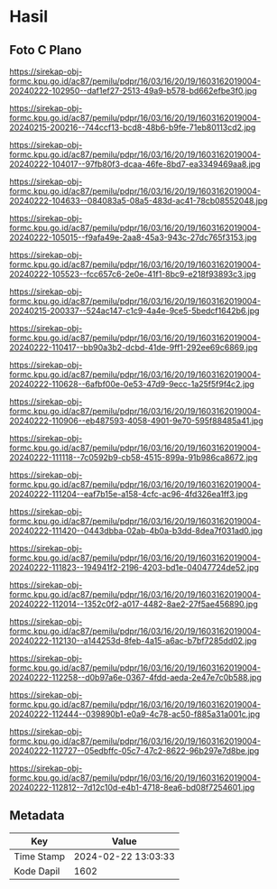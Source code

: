 # Hasil

## Foto C Plano

https://sirekap-obj-formc.kpu.go.id/ac87/pemilu/pdpr/16/03/16/20/19/1603162019004-20240222-102950--daf1ef27-2513-49a9-b578-bd662efbe3f0.jpg

https://sirekap-obj-formc.kpu.go.id/ac87/pemilu/pdpr/16/03/16/20/19/1603162019004-20240215-200216--744ccf13-bcd8-48b6-b9fe-71eb80113cd2.jpg

https://sirekap-obj-formc.kpu.go.id/ac87/pemilu/pdpr/16/03/16/20/19/1603162019004-20240222-104017--97fb80f3-dcaa-46fe-8bd7-ea3349469aa8.jpg

https://sirekap-obj-formc.kpu.go.id/ac87/pemilu/pdpr/16/03/16/20/19/1603162019004-20240222-104633--084083a5-08a5-483d-ac41-78cb08552048.jpg

https://sirekap-obj-formc.kpu.go.id/ac87/pemilu/pdpr/16/03/16/20/19/1603162019004-20240222-105015--f9afa49e-2aa8-45a3-943c-27dc765f3153.jpg

https://sirekap-obj-formc.kpu.go.id/ac87/pemilu/pdpr/16/03/16/20/19/1603162019004-20240222-105523--fcc657c6-2e0e-41f1-8bc9-e218f93893c3.jpg

https://sirekap-obj-formc.kpu.go.id/ac87/pemilu/pdpr/16/03/16/20/19/1603162019004-20240215-200337--524ac147-c1c9-4a4e-9ce5-5bedcf1642b6.jpg

https://sirekap-obj-formc.kpu.go.id/ac87/pemilu/pdpr/16/03/16/20/19/1603162019004-20240222-110417--bb90a3b2-dcbd-41de-9ff1-292ee69c6869.jpg

https://sirekap-obj-formc.kpu.go.id/ac87/pemilu/pdpr/16/03/16/20/19/1603162019004-20240222-110628--6afbf00e-0e53-47d9-9ecc-1a25f5f9f4c2.jpg

https://sirekap-obj-formc.kpu.go.id/ac87/pemilu/pdpr/16/03/16/20/19/1603162019004-20240222-110906--eb487593-4058-4901-9e70-595f88485a41.jpg

https://sirekap-obj-formc.kpu.go.id/ac87/pemilu/pdpr/16/03/16/20/19/1603162019004-20240222-111118--7c0592b9-cb58-4515-899a-91b986ca8672.jpg

https://sirekap-obj-formc.kpu.go.id/ac87/pemilu/pdpr/16/03/16/20/19/1603162019004-20240222-111204--eaf7b15e-a158-4cfc-ac96-4fd326ea1ff3.jpg

https://sirekap-obj-formc.kpu.go.id/ac87/pemilu/pdpr/16/03/16/20/19/1603162019004-20240222-111420--0443dbba-02ab-4b0a-b3dd-8dea7f031ad0.jpg

https://sirekap-obj-formc.kpu.go.id/ac87/pemilu/pdpr/16/03/16/20/19/1603162019004-20240222-111823--194941f2-2196-4203-bd1e-04047724de52.jpg

https://sirekap-obj-formc.kpu.go.id/ac87/pemilu/pdpr/16/03/16/20/19/1603162019004-20240222-112014--1352c0f2-a017-4482-8ae2-27f5ae456890.jpg

https://sirekap-obj-formc.kpu.go.id/ac87/pemilu/pdpr/16/03/16/20/19/1603162019004-20240222-112130--a144253d-8feb-4a15-a6ac-b7bf7285dd02.jpg

https://sirekap-obj-formc.kpu.go.id/ac87/pemilu/pdpr/16/03/16/20/19/1603162019004-20240222-112258--d0b97a6e-0367-4fdd-aeda-2e47e7c0b588.jpg

https://sirekap-obj-formc.kpu.go.id/ac87/pemilu/pdpr/16/03/16/20/19/1603162019004-20240222-112444--039890b1-e0a9-4c78-ac50-f885a31a001c.jpg

https://sirekap-obj-formc.kpu.go.id/ac87/pemilu/pdpr/16/03/16/20/19/1603162019004-20240222-112727--05edbffc-05c7-47c2-8622-96b297e7d8be.jpg

https://sirekap-obj-formc.kpu.go.id/ac87/pemilu/pdpr/16/03/16/20/19/1603162019004-20240222-112812--7d12c10d-e4b1-4718-8ea6-bd08f7254601.jpg


## Metadata

| Key        | Value               |
| ---------- | ------------------- |
| Time Stamp | 2024-02-22 13:03:33 |
| Kode Dapil | 1602                |



